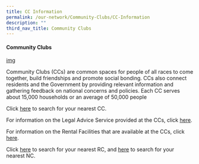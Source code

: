 ```yaml
---
title: CC Information
permalink: /our-network/Community-Clubs/CC-Information
description: ""
third_nav_title: Community Clubs
---
```


#### Community Clubs

[img]()

Community Clubs (CCs) are common spaces for people of all races to come together, build friendships and promote social bonding. CCs also connect residents and the Government by providing relevant information and gathering feedback on national concerns and policies. Each CC serves about 15,000 households or an average of 50,000 people

Click [here](/our-network/Community-Clubs/Locate-CC) to search for your nearest CC.

For information on the Legal Advice Service provided at the CCs, click [here](/our-network/Community-Clubs/Legal-Advice-Service).

For information on the Rental Facilities that are available at the CCs, click [here](/our-network/Community-Clubs/Rentals).

Click [here](/our-network/Grassroots-Organisations/Residents-Committees) to search for your nearest RC, and [here](/Locate-NC) to search for your nearest NC.